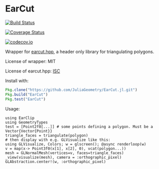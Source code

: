
# EarCut

[![Build Status](https://travis-ci.org/SimonDanisch/EarCut.jl.svg?branch=master)](https://travis-ci.org/SimonDanisch/EarCut.jl)

[![Coverage Status](https://coveralls.io/repos/SimonDanisch/EarCut.jl/badge.svg?branch=master&service=github)](https://coveralls.io/github/SimonDanisch/EarCut.jl?branch=master)

[![codecov.io](http://codecov.io/github/SimonDanisch/EarCut.jl/coverage.svg?branch=master)](http://codecov.io/github/SimonDanisch/EarCut.jl?branch=master)


Wrapper for [earcut.hpp](https://github.com/mapbox/earcut.hpp), a header only library for triangulating polygons.

License of wrapper: MIT

License of earcut.hpp: [ISC](https://github.com/JuliaGeometry/EarCut.jl.git/deps/earcut/LICENSE)

Install with:
```Julia
Pkg.clone("https://github.com/JuliaGeometry/EarCut.jl.git")
Pkg.build("EarCut")
Pkg.test("EarCut")
```

Usage:
```
using EarClip
using GeometryTypes
test = [Point2f0[...]] # some points defining a polygon. Must be a Vector{Vector{Point}}
triangle_faces = triangulate(polygon)
# then display with e.g. GLVisualize like this:
using GLVisualize, Colors; w = glscreen(); @async renderloop(w)
v = map(x-> Point3f0(x[1], x[2], 0), vcat(polygon...))
mesh = GLNormalMesh(vertices=v, faces=triangle_faces)
_view(visualize(mesh), camera = :orthographic_pixel)
GLAbstraction.center!(w, :orthographic_pixel)
```
